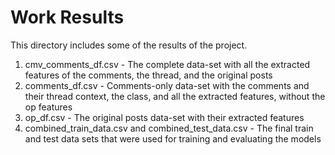 # Work Results
This directory includes some of the results of the project.

1. cmv_comments_df.csv - The complete data-set with all the extracted features of the comments, the thread, and the original posts
2. comments_df.csv - Comments-only data-set with the comments and their thread context, the class, and all the extracted features, without the op features
3. op_df.csv - The original posts data-set with their extracted features
4. combined_train_data.csv and combined_test_data.csv - The final train and test data sets that were used for training and evaluating the models